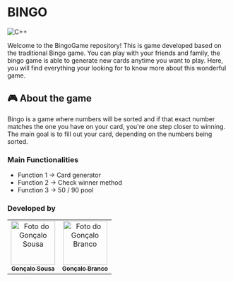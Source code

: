 # BINGO

![C++](https://img.shields.io/badge/C++-00599C?style=for-the-badge&logo=c%2B%2B&logoColor=white)

Welcome to the BingoGame repository! This is game developed based on the traditional Bingo game.
You can play with your friends and family, the bingo game is able to generate new cards anytime you want to play.
Here, you will find everything your looking for to know more about this wonderful game.

## 🎮 About the game

Bingo is a game where numbers will be sorted and if that exact number matches the one you have on your card, you're one step closer to winning. The main goal is to fill out your card, depending on the numbers being sorted.

### Main Functionalities

- Function 1 -> Card generator
- Function 2 -> Check winner method
- Function 3 -> 50 / 90 pool 

### Developed by
<table>
  <tr>
    <td align="center">
      <a href="https://github.com/Sousa1302">
        <img src="https://github.com/Sousa1302.png" width="100px;" alt="Foto do Gonçalo Sousa"/><br />
        <sub><b>Gonçalo Sousa</b></sub>
      </a>
    </td>
    <td align="center">
      <a href="https://github.com/goncalobranco299">
        <img src="https://github.com/goncalobranco299.png" width="100px;" alt="Foto do Gonçalo Branco"/><br />
        <sub><b>Gonçalo Branco</b></sub>
      </a>
    </td>
  </tr>
</table>

